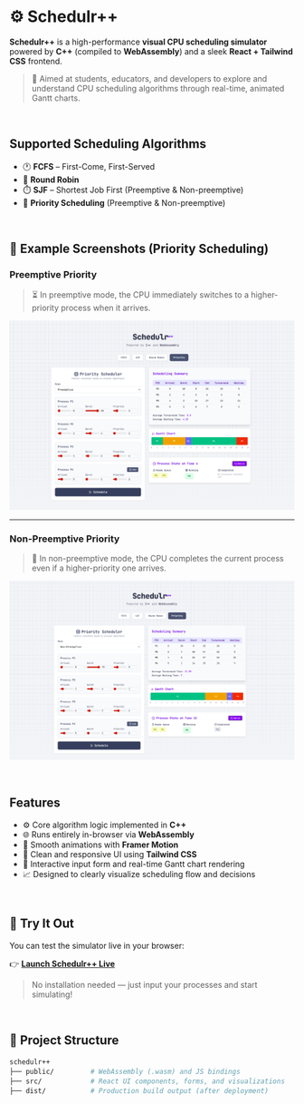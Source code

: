 # ⚙️ Schedulr++

**Schedulr++** is a high-performance **visual CPU scheduling simulator** powered by **C++** (compiled to **WebAssembly**) and a sleek **React + Tailwind CSS** frontend.

> 🎯 Aimed at students, educators, and developers to explore and understand CPU scheduling algorithms through real-time, animated Gantt charts.

<br/>

## Supported Scheduling Algorithms

- 🕐 **FCFS** – First-Come, First-Served  
- 🔁 **Round Robin**
- ⏱️ **SJF** – Shortest Job First (Preemptive & Non-preemptive)  
- 🏅 **Priority Scheduling** (Preemptive & Non-preemptive)

<br/>

## 📸 Example Screenshots (Priority Scheduling)

### Preemptive Priority

> ⏳ In preemptive mode, the CPU immediately switches to a higher-priority process when it arrives.

![Preemptive Priority Screenshot](screenshots/premp.png)

---

### Non-Preemptive Priority

> 🚦 In non-preemptive mode, the CPU completes the current process even if a higher-priority one arrives.

![Non-preemptive Priority Screenshot](screenshots/nonpremp.png)

<br/>

## Features

- ⚙️ Core algorithm logic implemented in **C++**
- 🌐 Runs entirely in-browser via **WebAssembly**
- 💫 Smooth animations with **Framer Motion**
- 🎨 Clean and responsive UI using **Tailwind CSS**
- 🧠 Interactive input form and real-time Gantt chart rendering
- 📈 Designed to clearly visualize scheduling flow and decisions

<br/>

## 🧪 Try It Out

You can test the simulator live in your browser:

👉 [**Launch Schedulr++ Live**](https://schedulrpp.netlify.app/)

> No installation needed — just input your processes and start simulating!

<br/>

## 📂 Project Structure

```bash
schedulr++
├── public/         # WebAssembly (.wasm) and JS bindings
├── src/            # React UI components, forms, and visualizations
├── dist/           # Production build output (after deployment)
